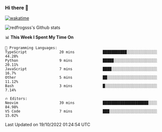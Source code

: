 ### Hi there 👋

[![wakatime](https://wakatime.com/badge/user/2cbd8003-b8b8-4565-92d7-ad9c23ff1846.svg)](https://wakatime.com/@2cbd8003-b8b8-4565-92d7-ad9c23ff1846)

<img src="https://github-readme-stats.vercel.app/api?username=redfrogsss&show_icons=true" alt="redfrogsss's Github stats"></img>

<!--START_SECTION:waka-->
📊 **This Week I Spent My Time On** 

```text
💬 Programming Languages: 
TypeScript               20 mins             ███████████░░░░░░░░░░░░░░   44.28% 
Python                   9 mins              █████░░░░░░░░░░░░░░░░░░░░   20.11% 
JavaScript               7 mins              ████░░░░░░░░░░░░░░░░░░░░░   16.7% 
Other                    5 mins              ██░░░░░░░░░░░░░░░░░░░░░░░   11.12% 
Bash                     3 mins              █░░░░░░░░░░░░░░░░░░░░░░░░   7.14%

🔥 Editors: 
Neovim                   39 mins             █████████████████████░░░░   84.98% 
VS Code                  7 mins              ███░░░░░░░░░░░░░░░░░░░░░░   15.02%

```


 Last Updated on 19/10/2022 01:24:54 UTC
<!--END_SECTION:waka-->
